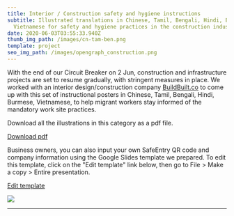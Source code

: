 ```yaml
---
title: Interior / Construction safety and hygiene instructions
subtitle: Illustrated translations in Chinese, Tamil, Bengali, Hindi, Burmese,
  Vietnamese for safety and hygiene practices in the construction industry.
date: 2020-06-03T03:55:33.940Z
thumb_img_path: /images/cn-tam-ben.png
template: project
seo_img_path: /images/opengraph_construction.png
---
```

<title>Interior/Construction safety and hygiene instructions - VisualAid</title>
<meta name="title" content="Interior/Construction safety and hygiene instructions - VisualAid" />
<meta name="description" content="Illustrated translations in Chinese, Tamil, Bengali, Hindi, Burmese, Vietnamese for safety and hygiene practices in the construction industry." /><link rel="canonical" href="https://visualaid.sg/projects/interior-construction-safety-and-hygiene-instructions/" />

<meta property="og:type" content="article" />
<meta property="og:url" content="https://visualaid.sg/projects/interior-construction-safety-and-hygiene-instructions/" />
<meta property="og:title" content="Interior/Construction safety and hygiene instructions - VisualAid" />
<meta property="og:description" content="Illustrated translations in Chinese, Tamil, Bengali, Hindi, Burmese, Vietnamese for safety and hygiene practices in the construction industry." />
<meta property="og:image" content="https://visualaid.sg/images/opengraph_construction.png" />

<meta property="twitter:card" content="summary_large_image" />
<meta property="twitter:url" content="https://visualaid.sg/projects/interior-construction-safety-and-hygiene-instructions/" />
<meta property="twitter:title" content="Interior/Construction safety and hygiene instructions - VisualAid" />
<meta property="twitter:description" content="Illustrated translations in Chinese, Tamil, Bengali, Hindi, Burmese, Vietnamese for safety and hygiene practices in the construction industry." />
<meta property="twitter:image" content="https://visualaid.sg/images/opengraph_construction.png" />

With the end of our Circuit Breaker on 2 Jun, construction and infrastructure projects are set to resume gradually, with stringent measures in place. We worked with an interior design/construction company <a href="https://www.buildbuilt.co/" target="_blank" rel="noopener">BuildBuilt.co</a> to come up with this set of instructional posters in Chinese, Tamil, Bengali, Hindi, Burmese, Vietnamese, to help migrant workers stay informed of the mandatory work site practices.  

Download all the illustrations in this category as a pdf file.

<a class="button" id="download-button" href="https://bit.ly/visualaid-constructionsafety-pdf" target="_blank" rel="noopener" style="margin-bottom: 0.75em;">Download pdf</a>

Business owners, you can also input your own SafeEntry QR code and company information using the Google Slides template we prepared. To edit this template, click on the "Edit template" link below, then go to File > Make a copy > Entire presentation.

<a class="button" id="download-button" href="https://bit.ly/visualaid-constructionsafety-googleslides" target="_blank" rel="noopener" style="margin-bottom: 0.75em;">Edit template</a>

![](/images/interiors-construction-safety-hygiene.png)

<hr/>